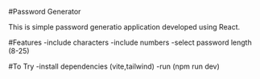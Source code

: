 #Password Generator

This is simple password generatio  application developed using React.

#Features
-include characters
-include numbers
-select password length (8-25)

#To Try
-install dependencies (vite,tailwind)
-run (npm run dev)
